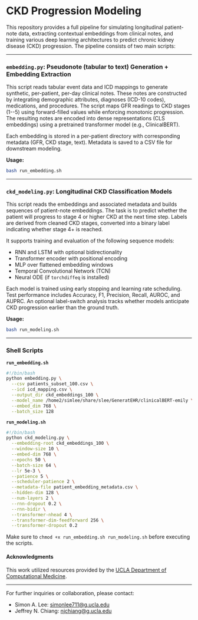 # CKD Progression Modeling

This repository provides a full pipeline for simulating longitudinal patient-note data, extracting contextual embeddings from clinical notes, and training various deep learning architectures to predict chronic kidney disease (CKD) progression. The pipeline consists of two main scripts:

---

### `embedding.py`: Pseudonote (tabular to text) Generation + Embedding Extraction

This script reads tabular event data and ICD mappings to generate synthetic, per-patient, per-day clinical notes. These notes are constructed by integrating demographic attributes, diagnoses (ICD-10 codes), medications, and procedures. The script maps GFR readings to CKD stages (1--5) using forward-filled values while enforcing monotonic progression. The resulting notes are encoded into dense representations (CLS embeddings) using a pretrained transformer model (e.g., ClinicalBERT).

Each embedding is stored in a per-patient directory with corresponding metadata (GFR, CKD stage, text). Metadata is saved to a CSV file for downstream modeling.

**Usage:**
```bash
bash run_embedding.sh
```

---

### `ckd_modeling.py`: Longitudinal CKD Classification Models

This script reads the embeddings and associated metadata and builds sequences of patient-note embeddings. The task is to predict whether the patient will progress to stage 4 or higher CKD at the next time step. Labels are derived from cleaned CKD stages, converted into a binary label indicating whether stage 4+ is reached.

It supports training and evaluation of the following sequence models:
- RNN and LSTM with optional bidirectionality
- Transformer encoder with positional encoding
- MLP over flattened embedding windows
- Temporal Convolutional Network (TCN)
- Neural ODE (if `torchdiffeq` is installed)

Each model is trained using early stopping and learning rate scheduling. Test performance includes Accuracy, F1, Precision, Recall, AUROC, and AUPRC. An optional label-switch analysis tracks whether models anticipate CKD progression earlier than the ground truth.

**Usage:**
```bash
bash run_modeling.sh
```

---

### Shell Scripts

**`run_embedding.sh`**
```bash
#!/bin/bash
python embedding.py \
  --csv patients_subset_100.csv \
  --icd icd_mapping.csv \
  --output_dir ckd_embeddings_100 \
  --model_name /home2/simlee/share/slee/GeneratEHR/clinicalBERT-emily \
  --embed_dim 768 \
  --batch_size 128
```

**`run_modeling.sh`**
```bash
#!/bin/bash
python ckd_modeling.py \
  --embedding-root ckd_embeddings_100 \
  --window-size 10 \
  --embed-dim 768 \
  --epochs 50 \
  --batch-size 64 \
  --lr 5e-3 \
  --patience 5 \
  --scheduler-patience 2 \
  --metadata-file patient_embedding_metadata.csv \
  --hidden-dim 128 \
  --num-layers 2 \
  --rnn-dropout 0.2 \
  --rnn-bidir \
  --transformer-nhead 4 \
  --transformer-dim-feedforward 256 \
  --transformer-dropout 0.2
```

Make sure to `chmod +x run_embedding.sh run_modeling.sh` before executing the scripts.

#### Acknowledgments

This work utilized resources provided by the [UCLA Department of Computational Medicine](https://compmed.ucla.edu/).

---

For further inquiries or collaboration, please contact:
- Simon A. Lee: [simonlee711@g.ucla.edu](mailto:simonlee711@g.ucla.edu)
- Jeffrey N. Chiang: [njchiang@g.ucla.edu](mailto:njchiang@g.ucla.edu)


